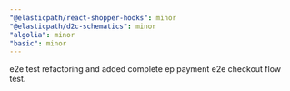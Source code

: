 ```yaml
---
"@elasticpath/react-shopper-hooks": minor
"@elasticpath/d2c-schematics": minor
"algolia": minor
"basic": minor
---
```


e2e test refactoring and added complete ep payment e2e checkout flow test.
